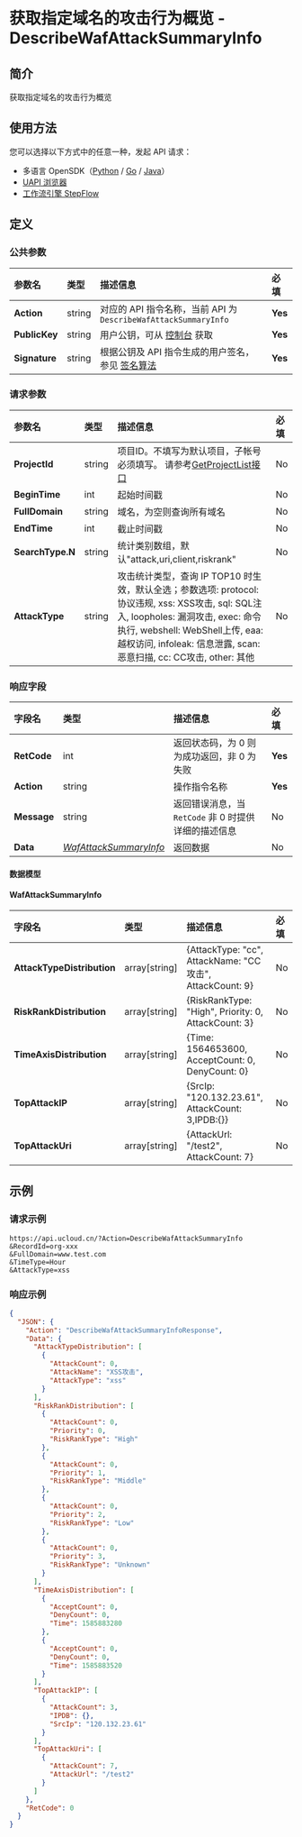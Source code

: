 # 获取指定域名的攻击行为概览 - DescribeWafAttackSummaryInfo

## 简介

获取指定域名的攻击行为概览





## 使用方法

您可以选择以下方式中的任意一种，发起 API 请求：
- 多语言 OpenSDK（[Python](https://github.com/ucloud/ucloud-sdk-python3) / [Go](https://github.com/ucloud/ucloud-sdk-go) / [Java](https://github.com/ucloud/ucloud-sdk-java)）
- [UAPI 浏览器](https://console.ucloud.cn/uapi/detail?id=DescribeWafAttackSummaryInfo)
- [工作流引擎 StepFlow](https://console.ucloud.cn/stepflow/manage/)

## 定义

### 公共参数

| 参数名 | 类型 | 描述信息 | 必填 |
|:---|:---|:---|:---|
| **Action**     | string  | 对应的 API 指令名称，当前 API 为 `DescribeWafAttackSummaryInfo`                        | **Yes** |
| **PublicKey**  | string  | 用户公钥，可从 [控制台](https://console.ucloud.cn/uapi/apikey) 获取                                             | **Yes** |
| **Signature**  | string  | 根据公钥及 API 指令生成的用户签名，参见 [签名算法](api/summary/signature.md)  | **Yes** |

### 请求参数

| 参数名 | 类型 | 描述信息 | 必填 |
|:---|:---|:---|:---|
| **ProjectId** | string | 项目ID。不填写为默认项目，子帐号必须填写。 请参考[GetProjectList接口](api/summary/get_project_list) |No|
| **BeginTime** | int | 起始时间戳 |No|
| **FullDomain** | string | 域名，为空则查询所有域名 |No|
| **EndTime** | int | 截止时间戳 |No|
| **SearchType.N** | string | 统计类别数组，默认"attack,uri,client,riskrank" |No|
| **AttackType** | string | 攻击统计类型，查询 IP TOP10 时生效，默认全选；参数选项: protocol: 协议违规, xss: XSS攻击, sql: SQL注入, loopholes: 漏洞攻击, exec: 命令执行, webshell: WebShell上传, eaa: 越权访问, infoleak: 信息泄露, scan: 恶意扫描, cc: CC攻击, other: 其他 |No|

### 响应字段

| 字段名 | 类型 | 描述信息 | 必填 |
|:---|:---|:---|:---|
| **RetCode** | int | 返回状态码，为 0 则为成功返回，非 0 为失败 |**Yes**|
| **Action** | string | 操作指令名称 |**Yes**|
| **Message** | string | 返回错误消息，当 `RetCode` 非 0 时提供详细的描述信息 |No|
| **Data** | [*WafAttackSummaryInfo*](#WafAttackSummaryInfo) | 返回数据 |No|

#### 数据模型


#### WafAttackSummaryInfo

| 字段名 | 类型 | 描述信息 | 必填 |
|:---|:---|:---|:---|
| **AttackTypeDistribution** | array[string] | {AttackType: "cc", AttackName: "CC攻击", AttackCount: 9} |No|
| **RiskRankDistribution** | array[string] | {RiskRankType: "High", Priority: 0, AttackCount: 3} |No|
| **TimeAxisDistribution** | array[string] | {Time: 1564653600, AcceptCount: 0, DenyCount: 0} |No|
| **TopAttackIP** | array[string] | {SrcIp: "120.132.23.61", AttackCount: 3,IPDB:{}} |No|
| **TopAttackUri** | array[string] | {AttackUrl: "/test2", AttackCount: 7} |No|

## 示例

### 请求示例
    
```
https://api.ucloud.cn/?Action=DescribeWafAttackSummaryInfo
&RecordId=org-xxx
&FullDomain=www.test.com
&TimeType=Hour
&AttackType=xss
```

### 响应示例
    
```json
{
  "JSON": {
    "Action": "DescribeWafAttackSummaryInfoResponse",
    "Data": {
      "AttackTypeDistribution": [
        {
          "AttackCount": 0,
          "AttackName": "XSS攻击",
          "AttackType": "xss"
        }
      ],
      "RiskRankDistribution": [
        {
          "AttackCount": 0,
          "Priority": 0,
          "RiskRankType": "High"
        },
        {
          "AttackCount": 0,
          "Priority": 1,
          "RiskRankType": "Middle"
        },
        {
          "AttackCount": 0,
          "Priority": 2,
          "RiskRankType": "Low"
        },
        {
          "AttackCount": 0,
          "Priority": 3,
          "RiskRankType": "Unknown"
        }
      ],
      "TimeAxisDistribution": [
        {
          "AcceptCount": 0,
          "DenyCount": 0,
          "Time": 1585883280
        },
        {
          "AcceptCount": 0,
          "DenyCount": 0,
          "Time": 1585883520
        }
      ],
      "TopAttackIP": [
        {
          "AttackCount": 3,
          "IPDB": {},
          "SrcIp": "120.132.23.61"
        }
      ],
      "TopAttackUri": [
        {
          "AttackCount": 7,
          "AttackUrl": "/test2"
        }
      ]
    },
    "RetCode": 0
  }
}
```





